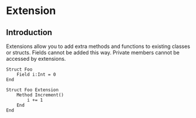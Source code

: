 # Extension

## Introduction

Extensions allow you to add extra methods and functions to existing classes or structs. Fields cannot be added this way. Private members cannot be accessed by extensions.

```monkey
Struct Foo
    Field i:Int = 0
End
```

```monkey
Struct Foo Extension
    Method Increment()
        i += 1
    End
End
```
